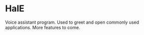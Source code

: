 # HalE

Voice assistant program. Used to greet and open commonly used applications. More features to come.
